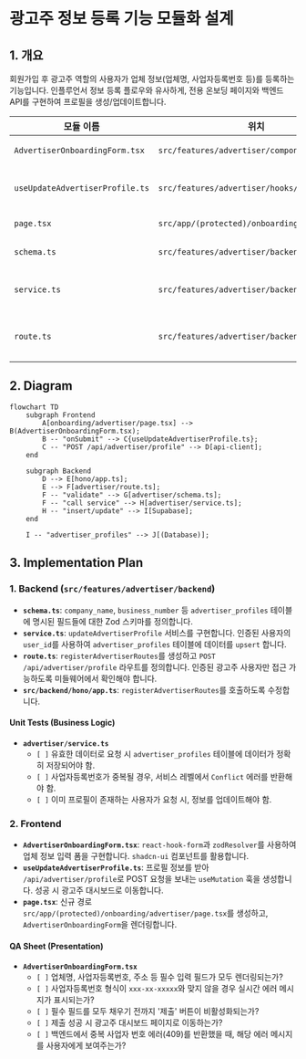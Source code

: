 # 광고주 정보 등록 기능 모듈화 설계

## 1. 개요

회원가입 후 광고주 역할의 사용자가 업체 정보(업체명, 사업자등록번호 등)를 등록하는 기능입니다. 인플루언서 정보 등록 플로우와 유사하게, 전용 온보딩 페이지와 백엔드 API를 구현하여 프로필을 생성/업데이트합니다.

| 모듈 이름 | 위치 | 설명 |
| --- | --- | --- |
| `AdvertiserOnboardingForm.tsx` | `src/features/advertiser/components/` | 광고주 업체 정보를 입력받는 폼 UI 컴포넌트. |
| `useUpdateAdvertiserProfile.ts` | `src/features/advertiser/hooks/` | 업체 정보를 백엔드에 제출하는 React Query `useMutation` 훅. |
| `page.tsx` | `src/app/(protected)/onboarding/advertiser/` | `AdvertiserOnboardingForm`을 렌더링하는 페이지. |
| `schema.ts` | `src/features/advertiser/backend/` | 업체 정보의 유효성을 검증하는 Zod 스키마. |
| `service.ts` | `src/features/advertiser/backend/` | `advertiser_profiles` 테이블에 데이터를 저장/수정하는 서비스. |
| `route.ts` | `src/features/advertiser/backend/` | `POST /api/advertiser/profile` 엔드포인트를 정의하는 Hono 라우터. |

## 2. Diagram

```mermaid
flowchart TD
    subgraph Frontend
        A[onboarding/advertiser/page.tsx] --> B(AdvertiserOnboardingForm.tsx);
        B -- "onSubmit" --> C{useUpdateAdvertiserProfile.ts};
        C -- "POST /api/advertiser/profile" --> D[api-client];
    end

    subgraph Backend
        D --> E[hono/app.ts];
        E --> F[advertiser/route.ts];
        F -- "validate" --> G[advertiser/schema.ts];
        F -- "call service" --> H[advertiser/service.ts];
        H -- "insert/update" --> I[Supabase];
    end

    I -- "advertiser_profiles" --> J[(Database)];
```

## 3. Implementation Plan

### 1. Backend (`src/features/advertiser/backend`)

- **`schema.ts`**: `company_name`, `business_number` 등 `advertiser_profiles` 테이블에 명시된 필드들에 대한 Zod 스키마를 정의합니다.
- **`service.ts`**: `updateAdvertiserProfile` 서비스를 구현합니다. 인증된 사용자의 `user_id`를 사용하여 `advertiser_profiles` 테이블에 데이터를 `upsert` 합니다.
- **`route.ts`**: `registerAdvertiserRoutes`를 생성하고 `POST /api/advertiser/profile` 라우트를 정의합니다. 인증된 광고주 사용자만 접근 가능하도록 미들웨어에서 확인해야 합니다.
- **`src/backend/hono/app.ts`**: `registerAdvertiserRoutes`를 호출하도록 수정합니다.

#### Unit Tests (Business Logic)

- **`advertiser/service.ts`**
    - `[ ]` 유효한 데이터로 요청 시 `advertiser_profiles` 테이블에 데이터가 정확히 저장되어야 함.
    - `[ ]` 사업자등록번호가 중복될 경우, 서비스 레벨에서 `Conflict` 에러를 반환해야 함.
    - `[ ]` 이미 프로필이 존재하는 사용자가 요청 시, 정보를 업데이트해야 함.

### 2. Frontend

- **`AdvertiserOnboardingForm.tsx`**: `react-hook-form`과 `zodResolver`를 사용하여 업체 정보 입력 폼을 구현합니다. `shadcn-ui` 컴포넌트를 활용합니다.
- **`useUpdateAdvertiserProfile.ts`**: 프로필 정보를 받아 `/api/advertiser/profile`로 POST 요청을 보내는 `useMutation` 훅을 생성합니다. 성공 시 광고주 대시보드로 이동합니다.
- **`page.tsx`**: 신규 경로 `src/app/(protected)/onboarding/advertiser/page.tsx`를 생성하고, `AdvertiserOnboardingForm`을 렌더링합니다.

#### QA Sheet (Presentation)

- **`AdvertiserOnboardingForm.tsx`**
    - `[ ]` 업체명, 사업자등록번호, 주소 등 필수 입력 필드가 모두 렌더링되는가?
    - `[ ]` 사업자등록번호 형식이 `xxx-xx-xxxxx`와 맞지 않을 경우 실시간 에러 메시지가 표시되는가?
    - `[ ]` 필수 필드를 모두 채우기 전까지 '제출' 버튼이 비활성화되는가?
    - `[ ]` 제출 성공 시 광고주 대시보드 페이지로 이동하는가?
    - `[ ]` 백엔드에서 중복 사업자 번호 에러(409)를 반환했을 때, 해당 에러 메시지를 사용자에게 보여주는가?
